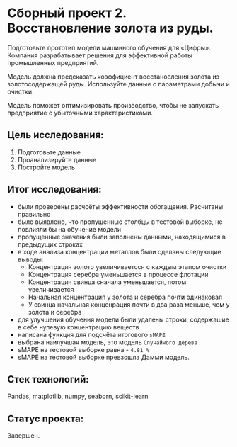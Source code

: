 # Сборный проект 2. Восстановление золота из руды.

Подготовьте прототип модели машинного обучения для «Цифры». Компания разрабатывает решения для эффективной работы промышленных предприятий.

Модель должна предсказать коэффициент восстановления золота из золотосодержащей руды. Используйте данные с параметрами добычи и очистки.

Модель поможет оптимизировать производство, чтобы не запускать предприятие с убыточными характеристиками.

## Цель исследования:

1. Подготовьте данные
2. Проанализируйте данные
3. Постройте модель

## Итог исследования:
- были проверены расчсёты эффективности обогащения. Расчитаны правильно
- было выявлено, что пропущенные столбцы в тестовой выборке, не повлияли бы на обучение модели
- пропущенные значения были заполнены данными, находящимися в предыдущих строках
- в ходе анализа концентрации металлов были сделаны следующие выводы:
    - Концентрация золото увеличиваетсся с каждым этапом очистки
    - Концентрация серебра уменьшается в процессе флотации  
    - Концентрация свинца сначала уменьшается, потом увеличивается  
    - Начальная концентрация у золота и серебра почти одинаковая  
    - У свинца начальная конценрация почти в два раза меньше, чем у золота и серебра  
- для улучшения обучения модели были удалены строки, содержашие в себе нулевую концентрацию веществ
- написана функция для подсчёта итогового `sMAPE`
- выбрана наилучшая модель, это модель `Случайного дерева`
- sMAPE на тестовой выборке равна - `4.81 %`
- sMAPE на тестовой выборке превзошла Дамми модель.


## Стек технологий:

Pandas, matplotlib, numpy, seaborn, scikit-learn

## Статус проекта:

Завершен.

